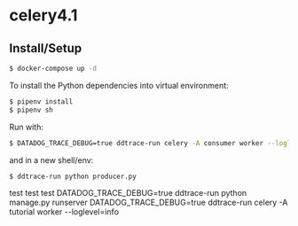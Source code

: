 # celery4.1

## Install/Setup

```sh
$ docker-compose up -d
```

To install the Python dependencies into virtual environment:

```sh
$ pipenv install
$ pipenv sh
```

Run with:

```sh
$ DATADOG_TRACE_DEBUG=true ddtrace-run celery -A consumer worker --loglevel=info
```

and in a new shell/env:

```sh
$ ddtrace-run python producer.py
```

test
test
test
DATADOG_TRACE_DEBUG=true ddtrace-run python manage.py runserver
DATADOG_TRACE_DEBUG=true ddtrace-run celery -A tutorial worker --loglevel=info
